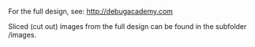 For the full design, see: http://debugacademy.com

Sliced (cut out) images from the full design can be found in the subfolder /images.
